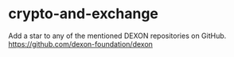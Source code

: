 # crypto-and-exchange
Add a star to any of the mentioned DEXON repositories on GitHub. https://github.com/dexon-foundation/dexon
